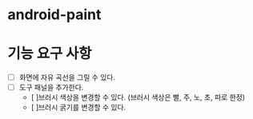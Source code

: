 # android-paint

# 기능 요구 사항
- [ ] 화면에 자유 곡선을 그릴 수 있다.
- [ ] 도구 패널을 추가한다.
  - [ ]브러시 색상을 변경할 수 있다. (브러시 색상은 빨, 주, 노, 초, 파로 한정)
  - [ ]브러시 굵기를 변경할 수 있다.
